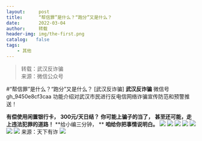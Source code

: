 ```yaml
---
layout:     post
title:      “帮信罪”是什么？“跑分”又是什么？
date:       2022-03-04
author:     转载
header-img: img/the-first.png
catalog:   false
tags:
    - 其他
---
```


<blockquote><p>转载：武汉反诈骗<br>
来源：微信公众号</p></blockquote>

#“帮信罪”是什么？“跑分”又是什么？
[武汉反诈骗]
**武汉反诈骗**
微信号gh_9450e8cf3caa
功能介绍对武汉市民进行反电信网络诈骗宣传防范和预警推送！

**有偿使用闲置银行卡，**
**300元/天日结？**
**你可能上骗子的当了，**
**甚至还可能，走上违法犯罪的道路！**
**给小编三分钟，
**
**咱给你把事情说明白。**
![]({{site.baseurl}}/postimg/G5oPVGtZ6hx4qCwibQKEVRicE75BLVnAeo6xp2TAcibd6Q1nEds87Cj6NxcsAyAZe1f8ZBJF3cTfOcKLHlqDdqdYQ.jpeg)
![]({{site.baseurl}}/postimg/G5oPVGtZ6hx4qCwibQKEVRicE75BLVnAeoq6H7QjJ6Biah4zA2NoV80MfQfKjwicAdaeLKwScU1VIgRtJQItlWIdew.jpeg)
![]({{site.baseurl}}/postimg/G5oPVGtZ6hx4qCwibQKEVRicE75BLVnAeooK4BEfo3fcKibDx2tSOkqBNxWAGwXzov5Jw4x6DUAIsg1Yg1JYB1Mxg.jpeg)
![]({{site.baseurl}}/postimg/G5oPVGtZ6hx4qCwibQKEVRicE75BLVnAeoZrjeD3RWNdhYv4pXQ6pXzcd1KiaxicDqc72NVuWEtHsL8v8dmesohjOQ.jpeg)
![]({{site.baseurl}}/postimg/G5oPVGtZ6hx4qCwibQKEVRicE75BLVnAeolveUWogoYPNO0OYfGHh5nJ1ocNS1zOKrMaKjacGOOUmOe7DVGdrU1w.jpeg)
![]({{site.baseurl}}/postimg/G5oPVGtZ6hx4qCwibQKEVRicE75BLVnAeoKntNY6a2rycF3qh30BDkN65iaRdiaj9KhiafkzfECKuqPREBluCurmPCg.jpeg)
![]({{site.baseurl}}/postimg/G5oPVGtZ6hx4qCwibQKEVRicE75BLVnAeoEjk46C7WddQHz8uQBdaNByK2GHyNpo1mudHWZ4ibYGt01CfDTY5XNEQ.jpeg)
来源：天下有诈
![]({{site.baseurl}}/postimg/8wBAcE4t1v7UbqcCKjWdJqKFK4Jvfk0wib2c5Wib8sH6z7014HQL1R6lzVP3bbFtdoiaewB0YsogbTZ597DNfGpaQ.jpeg)
